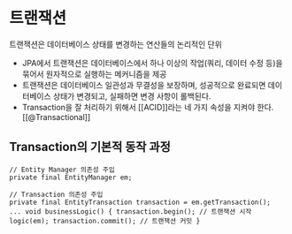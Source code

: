 # 트랜잭션
트랜잭션은 데이터베이스 상태를 변경하는 연산들의 논리적인 단위

- JPA에서 트랜잭션은 데이터베이스에서 하나 이상의 작업(쿼리, 데이터 수정 등)을 묶어서 원자적으로 실행하는 메커니즘을 제공
- 트랜잭션은 데이터베이스 일관성과 무결성을 보장하며, 성공적으로 완료되면 데이터베이스 상태가 변경되고, 실패하면 변경 사항이 롤백된다.
- Transaction을 잘 처리하기 위해서 [[ACID]]라는 네 가지 속성을 지켜야 한다.
[[@Transactional]]
## Transaction의 기본적 동작 과정
```
// Entity Manager 의존성 주입 
private final EntityManager em; 

// Transaction 의존성 주입 
private final EntityTransaction transaction = em.getTransaction();
... void businessLogic() { transaction.begin(); // 트랜잭션 시작 logic(em); transaction.commit(); // 트랜잭션 커밋 }
```